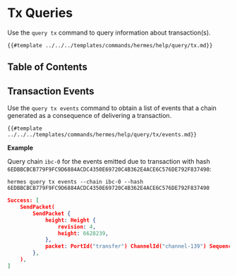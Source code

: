 # Tx Queries

Use the `query tx` command to query information about transaction(s).


```shell
{{#template ../../../templates/commands/hermes/help/query/tx.md}}
```

## Table of Contents

<!-- toc -->


## Transaction Events

Use the `query tx events` command to obtain a list of events that a chain generated as a consequence of
delivering a transaction.

```shell
{{#template ../../../templates/commands/hermes/help/query/tx/events.md}}
```

__Example__

Query chain `ibc-0` for the events emitted due to transaction with hash
`6EDBBCBCB779F9FC9D6884ACDC4350E69720C4B362E4ACE6C576DE792F837490`:

```shell
hermes query tx events --chain ibc-0 --hash 6EDBBCBCB779F9FC9D6884ACDC4350E69720C4B362E4ACE6C576DE792F837490
```

```json
Success: [
    SendPacket(
        SendPacket {
            height: Height {
                revision: 4,
                height: 6628239,
            },
            packet: PortId("transfer") ChannelId("channel-139") Sequence(2),
        },
    ),
]
```
